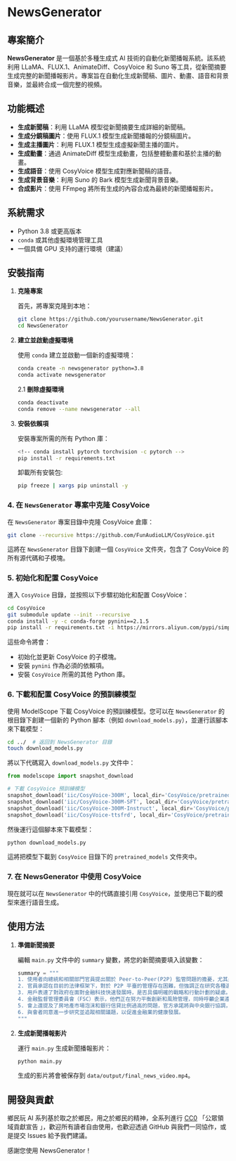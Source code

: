 # NewsGenerator

## 專案簡介

**NewsGenerator** 是一個基於多種生成式 AI 技術的自動化新聞播報系統。該系統利用 LLaMA、FLUX.1、AnimateDiff、CosyVoice 和 Suno 等工具，從新聞摘要生成完整的新聞播報影片。專案旨在自動化生成新聞稿、圖片、動畫、語音和背景音樂，並最終合成一個完整的視頻。

## 功能概述

- **生成新聞稿**：利用 LLaMA 模型從新聞摘要生成詳細的新聞稿。
- **生成分鏡稿圖片**：使用 FLUX.1 模型生成新聞播報的分鏡稿圖片。
- **生成主播圖片**：利用 FLUX.1 模型生成虛擬新聞主播的圖片。
- **生成動畫**：通過 AnimateDiff 模型生成動畫，包括整體動畫和基於主播的動畫。
- **生成語音**：使用 CosyVoice 模型生成對應新聞稿的語音。
- **生成背景音樂**：利用 Suno 的 Bark 模型生成新聞背景音樂。
- **合成影片**：使用 FFmpeg 將所有生成的內容合成為最終的新聞播報影片。

## 系統需求

- Python 3.8 或更高版本
- `conda` 或其他虛擬環境管理工具
- 一個具備 GPU 支持的運行環境（建議）

## 安裝指南

1. **克隆專案**

   首先，將專案克隆到本地：

   ```bash
   git clone https://github.com/yourusername/NewsGenerator.git
   cd NewsGenerator
   ```

2. **建立並啟動虛擬環境**

   使用 `conda` 建立並啟動一個新的虛擬環境：

   ```bash
   conda create -n newsgenerator python=3.8
   conda activate newsgenerator
   ```

   2.1 **刪除虛擬環境**

   ```bash
   conda deactivate
   conda remove --name newsgenerator --all     
   ```

3. **安裝依賴項**

   安裝專案所需的所有 Python 庫：

   ```bash
   <!-- conda install pytorch torchvision -c pytorch -->
   pip install -r requirements.txt
   ```

   卸載所有安裝包:

   ```bash
   pip freeze | xargs pip uninstall -y
   ```

### 4. 在 `NewsGenerator` 專案中克隆 CosyVoice

在 `NewsGenerator` 專案目錄中克隆 CosyVoice 倉庫：

```bash
git clone --recursive https://github.com/FunAudioLLM/CosyVoice.git
```

這將在 `NewsGenerator` 目錄下創建一個 `CosyVoice` 文件夾，包含了 CosyVoice 的所有源代碼和子模塊。

### 5. 初始化和配置 CosyVoice

進入 `CosyVoice` 目錄，並按照以下步驟初始化和配置 CosyVoice：

```bash
cd CosyVoice
git submodule update --init --recursive
conda install -y -c conda-forge pynini==2.1.5
pip install -r requirements.txt -i https://mirrors.aliyun.com/pypi/simple/ --trusted-host=mirrors.aliyun.com
```

這些命令將會：

- 初始化並更新 CosyVoice 的子模塊。
- 安裝 `pynini` 作為必須的依賴項。
- 安裝 `CosyVoice` 所需的其他 Python 庫。

### 6. 下載和配置 CosyVoice 的預訓練模型

使用 ModelScope 下載 CosyVoice 的預訓練模型。您可以在 `NewsGenerator` 的根目錄下創建一個新的 Python 腳本（例如 `download_models.py`），並運行該腳本來下載模型：

```bash
cd ../  # 返回到 NewsGenerator 目錄
touch download_models.py
```

將以下代碼寫入 `download_models.py` 文件中：

```python
from modelscope import snapshot_download

# 下載 CosyVoice 預訓練模型
snapshot_download('iic/CosyVoice-300M', local_dir='CosyVoice/pretrained_models/CosyVoice-300M')
snapshot_download('iic/CosyVoice-300M-SFT', local_dir='CosyVoice/pretrained_models/CosyVoice-300M-SFT')
snapshot_download('iic/CosyVoice-300M-Instruct', local_dir='CosyVoice/pretrained_models/CosyVoice-300M-Instruct')
snapshot_download('iic/CosyVoice-ttsfrd', local_dir='CosyVoice/pretrained_models/CosyVoice-ttsfrd')
```

然後運行這個腳本來下載模型：

```bash
python download_models.py
```

這將把模型下載到 `CosyVoice` 目錄下的 `pretrained_models` 文件夾中。

### 7. 在 NewsGenerator 中使用 CosyVoice

現在就可以在 `NewsGenerator` 中的代碼直接引用 `CosyVoice`，並使用已下載的模型來進行語音生成。

## 使用方法

1. **準備新聞摘要**

   編輯 `main.py` 文件中的 `summary` 變數，將您的新聞摘要填入該變數：

   ```python
   summary = """
   1. 使用者向總統和相關部門官員提出關於 Peer-to-Peer(P2P) 監管問題的擔憂，尤其是在缺乏法律約束和自我監管下的非法活動。
   2. 官員承認在目前的法律框架下，對於 P2P 平臺的管理存在困難，但強調正在研究各種選項，包括成立行業協會和逐步實施分級管理。
   3. 用戶表達了對政府在面對金融科技快速發展時，是否具備明確的戰略和行動計劃的疑慮。
   4. 金融監督管理委員會（FSC）表示，他們正在努力平衡創新和風險管理，同時呼籲企業遵守相關法律法規。
   5. 會上還提及了房地產市場泡沫和銀行信貸比例過高的問題，官方承諾將與中央銀行協調，採取相應措施防止金融危機。
   6. 與會者同意進一步研究並追蹤相關議題，以促進金融業的健康發展。
   """
   ```

2. **生成新聞播報影片**

   運行 `main.py` 生成新聞播報影片：

   ```bash
   python main.py
   ```

   生成的影片將會被保存到 `data/output/final_news_video.mp4`。

## 開發與貢獻

鄉民玩 AI 系列基於取之於鄉民，用之於鄉民的精神，全系列進行 [CC0](https://ti-wb.github.io/creativecommon-tw/cc0.html) 「公眾領域貢獻宣告 」，歡迎所有讀者自由使用，也歡迎透過 GitHub 與我們一同協作，或是提交 Issues 給予我們建議。

感謝您使用 NewsGenerator！
